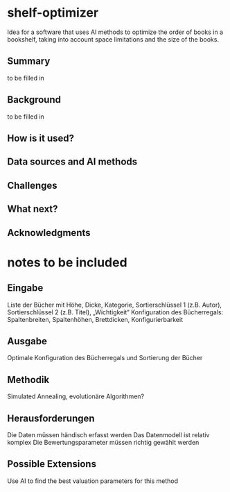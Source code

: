 # shelf-optimizer

Idea for a software that uses AI methods to optimize the order of books in a bookshelf, taking into account space limitations and the size of the books.

## Summary

to be filled in

## Background

to be filled in

## How is it used?

## Data sources and AI methods

## Challenges

## What next?

## Acknowledgments

# notes to be included
## Eingabe
Liste der Bücher mit Höhe, Dicke, Kategorie, Sortierschlüssel 1 (z.B. Autor), Sortierschlüssel 2 (z.B. Titel), „Wichtigkeit“
Konfiguration des Bücherregals: Spaltenbreiten, Spaltenhöhen, Brettdicken, Konfigurierbarkeit
## Ausgabe
Optimale Konfiguration des Bücherregals und Sortierung der Bücher
## Methodik
Simulated Annealing, evolutionäre Algorithmen?
## Herausforderungen
Die Daten müssen händisch erfasst werden
Das Datenmodell ist relativ komplex
Die Bewertungsparameter müssen richtig gewählt werden
## Possible Extensions
Use AI to find the best valuation parameters for this method

